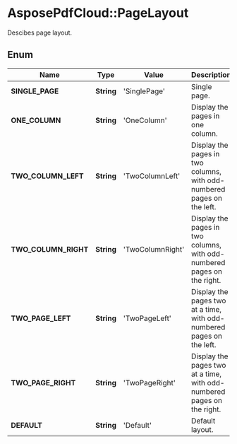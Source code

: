 ﻿# AsposePdfCloud::PageLayout
Descibes page layout.

## Enum
Name | Type | Value | Description
------------ | ------------- | ------------- | -------------
**SINGLE_PAGE** | **String** | 'SinglePage' | Single page.
**ONE_COLUMN** | **String** | 'OneColumn' | Display the pages in one column.
**TWO_COLUMN_LEFT** | **String** | 'TwoColumnLeft' | Display the pages in two columns, with odd-numbered pages on the left.
**TWO_COLUMN_RIGHT** | **String** | 'TwoColumnRight' | Display the pages in two columns, with odd-numbered pages on the right.
**TWO_PAGE_LEFT** | **String** | 'TwoPageLeft' | Display the pages two at a time, with odd-numbered pages on the left.
**TWO_PAGE_RIGHT** | **String** | 'TwoPageRight' | Display the pages two at a time, with odd-numbered pages on the right.
**DEFAULT** | **String** | 'Default' | Default layout.



